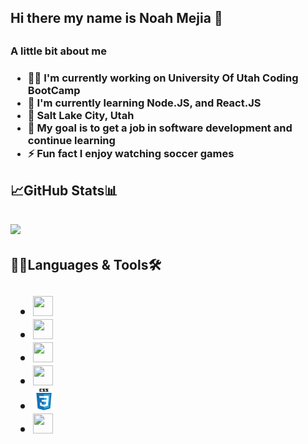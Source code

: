 <h2>Hi there my name is Noah Mejia 👋<h2>
  
<h3>A little bit about me<h3>
  
- 👨‍💻 I'm currently working on University Of Utah Coding BootCamp
- 🌵 I'm currently learning Node.JS, and React.JS
- 📍 Salt Lake City, Utah
- 🥅 My goal is to get a job in software development and continue learning
- ⚡ Fun fact I enjoy watching soccer games
  
<h2>📈GitHub Stats📊<h2>
<img src="https://github-readme-stats.vercel.app/api?username=noah0217&&show_icons=true&title_color=5d6475&icon_color=3a3b3c&text_color=858b97&bg_color=151515">
<!<img src="https://github-readme-stats.vercel.app/api/top-langs/?username=noah0217&langs_count=8)](https://github.com/noah0217/github-readme-stats">

<h2>👨‍💻Languages & Tools🛠️<h2>
  
- <img height="32" width="32" src="https://user-images.githubusercontent.com/674621/71187801-14e60a80-2280-11ea-94c9-e56576f76baf.png" />
  
- <img height="32" width="32" src="https://bashlogo.com/img/symbol/png/monochrome_light.png" />
  
- <img height="32" width="32" src="https://upload.wikimedia.org/wikipedia/commons/6/6a/JavaScript-logo.png" />
  
- <img height="32" width="32" src="https://www.w3.org/html/logo/downloads/HTML5_Badge_512.png" />
  
- <img height="35" width="35" src="https://raw.githubusercontent.com/devicons/devicon/master/icons/css3/css3-original-wordmark.svg" />
  
- <img height="32" width="32" src="https://avatars.githubusercontent.com/u/38230325?v=4" />
